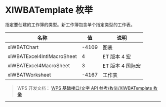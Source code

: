 # XlWBATemplate 枚举

指定要创建的工作簿的类型。新工作簿包含单个指定类型的工作表。

| 名称                       | 值    | 说明             |
|----------------------------|-------|------------------|
| xlWBATChart                | -4109 | 图表             |
| xlWBATExcel4IntlMacroSheet | 4     | ET 版本 4 宏     |
| xlWBATExcel4MacroSheet     | 3     | ET 版本 4 国际宏 |
| xlWBATWorksheet            | -4167 | 工作表           |

> WPS 开发文档： [WPS 基础接口/文字 API 参考/枚举/XlWBATemplate 枚举](https://qn.cache.wpscdn.cn/encs/doc/office_v19/topics/WPS%20%E5%9F%BA%E7%A1%80%E6%8E%A5%E5%8F%A3/%E6%96%87%E5%AD%97%20API%20%E5%8F%82%E8%80%83/%E6%9E%9A%E4%B8%BE/XlWBATemplate%20%E6%9E%9A%E4%B8%BE.html)

------------------------------------------------------------------------
